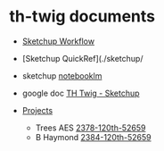# th-twig documents

- [Sketchup Workflow](./sketchup)
- [Sketchup QuickRef](./sketchup/
- sketchup [notebooklm](https://notebooklm.google.com/notebook/bcc90fd3-5f1c-4e5a-8fa7-e1f896e3f288)
- google doc [TH Twig - Sketchup](https://docs.google.com/document/d/1iuSeyWp9mn6esoWuKk33yqj58-SIGhBNeSpn8dhLxso/edit?pli=1&tab=t.bfzj9bvc03lh)

- [Projects](../projects.md)
  - Trees AES [2378-120th-52659](../2378-120th-52659/)
  - B Haymond [2384-120th-52659](../2384-120th-52659/)
